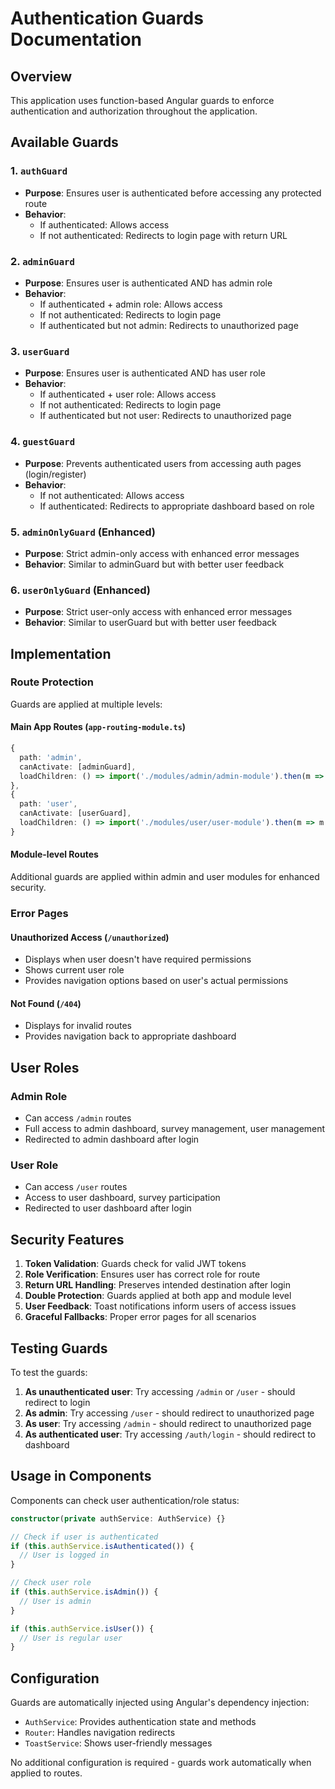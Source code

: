 # Authentication Guards Documentation

## Overview
This application uses function-based Angular guards to enforce authentication and authorization throughout the application.

## Available Guards

### 1. `authGuard`
- **Purpose**: Ensures user is authenticated before accessing any protected route
- **Behavior**: 
  - If authenticated: Allows access
  - If not authenticated: Redirects to login page with return URL

### 2. `adminGuard` 
- **Purpose**: Ensures user is authenticated AND has admin role
- **Behavior**:
  - If authenticated + admin role: Allows access
  - If not authenticated: Redirects to login page
  - If authenticated but not admin: Redirects to unauthorized page

### 3. `userGuard`
- **Purpose**: Ensures user is authenticated AND has user role
- **Behavior**:
  - If authenticated + user role: Allows access
  - If not authenticated: Redirects to login page
  - If authenticated but not user: Redirects to unauthorized page

### 4. `guestGuard`
- **Purpose**: Prevents authenticated users from accessing auth pages (login/register)
- **Behavior**:
  - If not authenticated: Allows access
  - If authenticated: Redirects to appropriate dashboard based on role

### 5. `adminOnlyGuard` (Enhanced)
- **Purpose**: Strict admin-only access with enhanced error messages
- **Behavior**: Similar to adminGuard but with better user feedback

### 6. `userOnlyGuard` (Enhanced)
- **Purpose**: Strict user-only access with enhanced error messages
- **Behavior**: Similar to userGuard but with better user feedback

## Implementation

### Route Protection
Guards are applied at multiple levels:

#### Main App Routes (`app-routing-module.ts`)
```typescript
{
  path: 'admin',
  canActivate: [adminGuard],
  loadChildren: () => import('./modules/admin/admin-module').then(m => m.AdminModule)
},
{
  path: 'user', 
  canActivate: [userGuard],
  loadChildren: () => import('./modules/user/user-module').then(m => m.UserModule)
}
```

#### Module-level Routes
Additional guards are applied within admin and user modules for enhanced security.

### Error Pages

#### Unauthorized Access (`/unauthorized`)
- Displays when user doesn't have required permissions
- Shows current user role
- Provides navigation options based on user's actual permissions

#### Not Found (`/404`)
- Displays for invalid routes
- Provides navigation back to appropriate dashboard

## User Roles

### Admin Role
- Can access `/admin` routes
- Full access to admin dashboard, survey management, user management
- Redirected to admin dashboard after login

### User Role  
- Can access `/user` routes
- Access to user dashboard, survey participation
- Redirected to user dashboard after login

## Security Features

1. **Token Validation**: Guards check for valid JWT tokens
2. **Role Verification**: Ensures user has correct role for route
3. **Return URL Handling**: Preserves intended destination after login
4. **Double Protection**: Guards applied at both app and module level
5. **User Feedback**: Toast notifications inform users of access issues
6. **Graceful Fallbacks**: Proper error pages for all scenarios

## Testing Guards

To test the guards:

1. **As unauthenticated user**: Try accessing `/admin` or `/user` - should redirect to login
2. **As admin**: Try accessing `/user` - should redirect to unauthorized page  
3. **As user**: Try accessing `/admin` - should redirect to unauthorized page
4. **As authenticated user**: Try accessing `/auth/login` - should redirect to dashboard

## Usage in Components

Components can check user authentication/role status:

```typescript
constructor(private authService: AuthService) {}

// Check if user is authenticated
if (this.authService.isAuthenticated()) {
  // User is logged in
}

// Check user role
if (this.authService.isAdmin()) {
  // User is admin
}

if (this.authService.isUser()) {
  // User is regular user  
}
```

## Configuration

Guards are automatically injected using Angular's dependency injection:
- `AuthService`: Provides authentication state and methods
- `Router`: Handles navigation redirects
- `ToastService`: Shows user-friendly messages

No additional configuration is required - guards work automatically when applied to routes.
